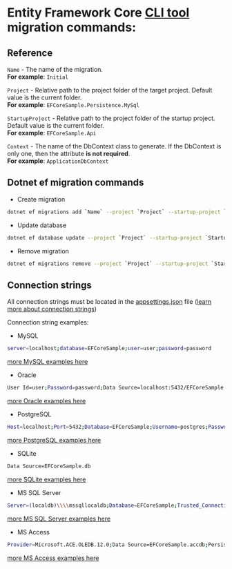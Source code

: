 # Entity Framework Core [CLI tool](https://learn.microsoft.com/en-us/ef/core/cli/dotnet) migration commands:

## Reference
`Name` - The name of the migration.  
__For example__: `Initial`

`Project` - Relative path to the project folder of the target project. Default value is the current folder.  
__For example__: `EFCoreSample.Persistence.MySql`

`StartupProject` - Relative path to the project folder of the startup project. Default value is the current folder.  
__For example__: `EFCoreSample.Api`

`Context` - The name of the DbContext class to generate. If the DbContext is only one, then the attribute __is not required__.  
__For example__: `ApplicationDbContext`

## Dotnet ef migration commands

* Create migration
```bash
dotnet ef migrations add `Name` --project `Project` --startup-project `StartupProject` --context `Context`
```

* Update database
```bash
dotnet ef database update --project `Project` --startup-project `StartupProject` --context `Context`
```

* Remove migration
```bash
dotnet ef migrations remove --project `Project` --startup-project `StartupProject` --context `Context`
```

## Connection strings

All connection strings must be located in the [appsettings.json](https://github.com/dkolzenov/efcore-samples/blob/main/samples/EFCoreSample.Api/appsettings.json) file ([learn more about connection strings](https://learn.microsoft.com/en-us/ef/core/miscellaneous/connection-strings))

Connection string examples:
* MySQL
```bash
server=localhost;database=EFCoreSample;user=user;password=password
```
[more MySQL examples here](https://www.connectionstrings.com/mysql)

* Oracle
```bash
User Id=user;Password=password;Data Source=localhost:5432/EFCoreSample
```
[more Oracle examples here](https://www.connectionstrings.com/oracle)

* PostgreSQL
```bash
Host=localhost;Port=5432;Database=EFCoreSample;Username=postgres;Password=password
```
[more PostgreSQL examples here](https://www.connectionstrings.com/postgresql)

* SQLite
```bash
Data Source=EFCoreSample.db
```
[more SQLite examples here](https://www.connectionstrings.com/sqlite)

* MS SQL Server  
```bash
Server=(localdb)\\\\mssqllocaldb;Database=EFCoreSample;Trusted_Connection=True;
```
[more MS SQL Server examples here](https://www.connectionstrings.com/sql-server)

* MS Access  
```bash
Provider=Microsoft.ACE.OLEDB.12.0;Data Source=EFCoreSample.accdb;Persist Security Info=False
```
[more MS Access examples here](https://www.connectionstrings.com/access)
